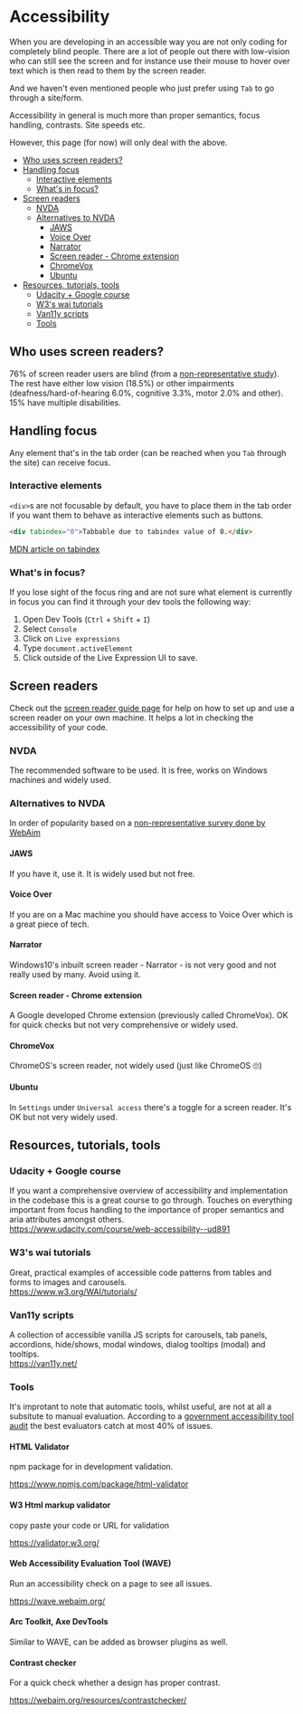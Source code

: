 # Accessibility <!-- omit in toc -->

When you are developing in an accessible way you are not only coding for completely blind people. There are a lot of people out there with low-vision who can still see the screen and for instance use their mouse to hover over text which is then read to them by the screen reader.

And we haven't even mentioned people who just prefer using `Tab` to go through a site/form.

Accessibility in general is much more than proper semantics, focus handling, contrasts.
Site speeds etc.

However, this page (for now) will only deal with the above.

- [Who uses screen readers?](#who-uses-screen-readers)
- [Handling focus](#handling-focus)
  - [Interactive elements](#interactive-elements)
  - [What's in focus?](#whats-in-focus)
- [Screen readers](#screen-readers)
  - [NVDA](#nvda)
  - [Alternatives to NVDA](#alternatives-to-nvda)
    - [JAWS](#jaws)
    - [Voice Over](#voice-over)
    - [Narrator](#narrator)
    - [Screen reader - Chrome extension](#screen-reader---chrome-extension)
    - [ChromeVox](#chromevox)
    - [Ubuntu](#ubuntu)
- [Resources, tutorials, tools](#resources-tutorials-tools)
  - [Udacity + Google course](#udacity--google-course)
  - [W3's wai tutorials](#w3s-wai-tutorials)
  - [Van11y scripts](#van11y-scripts)
  - [Tools](#tools)

## Who uses screen readers?
76% of screen reader users are blind (from a [non-representative study](https://webaim.org/projects/screenreadersurvey8/#disability)). The rest have either low vision (18.5%) or other impairments (deafness/hard-of-hearing	6.0%, cognitive 3.3%, motor 2.0% and other). 15% have multiple disabilities.

## Handling focus
Any element that's in the tab order (can be reached when you `Tab` through the site) can receive focus.

### Interactive elements

`<div>`s are not focusable by default, you have to place them in the tab order if you want them to behave as interactive elements such as buttons.

```html
<div tabindex="0">Tabbable due to tabindex value of 0.</div>
```

[MDN article on tabindex](https://developer.mozilla.org/en-US/docs/Web/HTML/Global_attributes/tabindex)

### What's in focus?

If you lose sight of the focus ring and are not sure what element is currently in focus you can find it through your dev tools the following way:

1. Open Dev Tools (`Ctrl` + `Shift` + `I`)
2. Select `Console`
3. Click on `Live expressions`
4. Type `document.activeElement`
5. Click outside of the Live Expression UI to save.

## Screen readers

Check out the [screen reader guide page](/nvda.md) for help on how to set up and use a screen reader on your own machine. It helps a lot in checking the accessibility of your code.

### NVDA
The recommended software to be used. It is free, works on Windows machines and widely used.

### Alternatives to NVDA
In order of popularity based on a [non-representative survey done by WebAim](https://webaim.org/projects/screenreadersurvey8/)

#### JAWS
If you have it, use it. It is widely used but not free.

#### Voice Over
If you are on a Mac machine you should have access to Voice Over which is a great piece of tech.

#### Narrator
Windows10's inbuilt screen reader - Narrator - is not very good and not really used by many. Avoid using it.

#### Screen reader - Chrome extension
A Google developed Chrome extension (previously called ChromeVox). OK for quick checks but not very comprehensive or widely used.

#### ChromeVox
ChromeOS's screen reader, not widely used (just like ChromeOS 🙄)

#### Ubuntu
In `Settings` under `Universal access` there's a toggle for a screen reader. It's OK but not very widely used.


## Resources, tutorials, tools

### Udacity + Google course
If you want a comprehensive overview of accessibility and implementation in the codebase this is a great course to go through. Touches on everything important from focus handling to the importance of proper semantics and aria attributes amongst others.\
https://www.udacity.com/course/web-accessibility--ud891

### W3's wai tutorials

Great, practical examples of accessible code patterns from tables and forms to images and carousels.\
https://www.w3.org/WAI/tutorials/

### Van11y scripts

A collection of accessible vanilla JS scripts for carousels, tab panels, accordions, hide/shows, modal windows, dialog tooltips (modal) and tooltips.\
https://van11y.net/

### Tools

It's improtant to note that automatic tools, whilst useful, are not at all a subsitute to manual evaluation. According to a [government accessibility tool audit](https://alphagov.github.io/accessibility-tool-audit/) the best evaluators catch at most 40% of issues.

#### HTML Validator <!-- omit in toc -->

npm package for in development validation.

https://www.npmjs.com/package/html-validator

#### W3 Html markup validator<!-- omit in toc -->

copy paste your code or URL for validation

https://validator.w3.org/

#### Web Accessibility Evaluation Tool (WAVE)<!-- omit in toc -->

Run an accessibility check on a page to see all issues.

https://wave.webaim.org/

#### Arc Toolkit, Axe DevTools<!-- omit in toc -->

Similar to WAVE, can be added as browser plugins as well.

#### Contrast checker<!-- omit in toc -->

For a quick check whether a design has proper contrast.

https://webaim.org/resources/contrastchecker/
